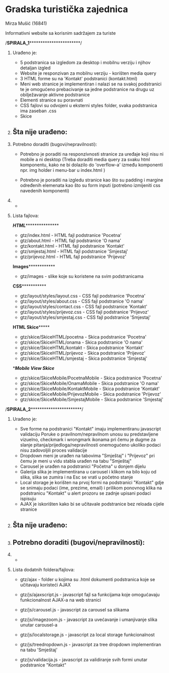 # Gradska turistička zajednica

Mirza Mušić (16841)

Informativni website sa korisnim sadržajem za turiste


/****************************************SPIRALA_1***************************************************************/

1) Urađeno je:

   * 5 podstranica sa izgledom za desktop i mobilnu verziju i njihov detaljan izgled
   * Website je responzivan za mobilnu verziju - korišten media query
   * 3 HTML forme su na 'Kontakt' podstranici (kontakt.html)
   * Meni web stranice je implementiran i nalazi se na svakoj podstranici te je omogućeno prebacivanje
     sa jedne podstranice na drugu uz obilježavanje aktivne podstranice
   * Elementi stranice su poravnati
   * CSS fajlovi su odvojeni u eksterni styles folder, svaka podstranica ima zaseban .css
   * Skice
   
2) Šta nije urađeno: 
    - 
    
3) Potrebno doraditi (bugovi/nepravilnosti):

    * Potrebno je poraditi na responzivnosti stranice za uređaje koji nisu ni mobile a ni desktop 
      (Treba doraditi media query za svaku html komponentu, kako ne bi dolazilo do 'overflow-a' 
      između komponenti npr. img holder i menu-bar u index.html )
      
    * Potrebno je poraditi na izgledu stranice kao što su padding i margine određenih elemenata kao što su
      form inputi (potrebno izmijeniti css navedenih komponenti)
   
4)   -

5)  Lista fajlova:

     *********************HTML************************************
     
     * gtz/index.html - HTML fajl podstranice 'Pocetna'
     * gtz/about.html - HTML fajl podstranice 'O nama'
     * gtz/kontakt.html - HTML fajl podstranice 'Kontakt'
     * gtz/smjestaj.html - HTML fajl podstranice 'Smjestaj'
     * gtz/prijevoz.html - HTML fajl podstranice 'Prijevoz'
     
     **********************Images**********************************
     
     * gtz/images - slike koje su koristene na svim podstranicama
     
     ************************CSS***********************************
     
     * gtz/layout/styles/layout.css - CSS fajl podstranice 'Pocetna'
     * gtz/layout/styles/about.css  - CSS fajl podstranice 'O nama'
     * gtz/layout/styles/contact.css - CSS fajl podstranice 'Kontakt'
     * gtz/layout/styles/prijevoz.css - CSS fajl podstranice 'Prijevoz'
     * gtz/layout/styles/smjestaj.css - CSS fajl podstranice 'Smjestaj'
     
     ************************HTML Skice*****************************
     
     * gtz/skice/SkiceHTML/pocetna - Skica podstranice 'Pocetna'
     * gtz/skice/SkiceHTML/onama - Skica podstranice 'O nama'
     * gtz/skice/SkiceHTML/kontakt - Skica podstranice 'Kontakt'
     * gtz/skice/SkiceHTML/prijevoz - Skica podstranice 'Prijevoz'
     * gtz/skice/SkiceHTML/smjestaj - Skica podstranice 'Smjestaj'
     
     ************************Mobile View Skice***********************
     
     * gtz/skice/SkiceMobile/PocetnaMobile - Skica podstranice 'Pocetna'
     * gtz/skice/SkiceMobile/OnamaMobile - Skica podstranice 'O nama' 
     * gtz/skice/SkiceMobile/KontaktMobile - Skica podstranice 'Kontakt'
     * gtz/skice/SkiceMobile/PrijevozMobile - Skica podstranice 'Prijevoz'
     * gtz/skice/SkiceMobile/SmjestajMobile - Skica podstranice 'Smjestaj'
         

/****************************************SPIRALA_2***************************************************************/


1) Urađeno je:

   * Sve forme na podstranici "Kontakt" imaju implementiranu javascript validaciju
     Poruke o pravilnom/nepravilnom unosu su predstavljene vizuelno, checkmark i wrongmark ikonama pri čemu je dugme za 
     slanje pitanja/prijedloga/nepravilnosti onemogućeno ukoliko podaci nisu zadovoljili proces validacije
   * Dropdown meni je urađen na tabovima "Smještaj" i "Prijevoz" pri čemu je meni u vidu stabla urađen na tabu "Smještaj"
   * Carousel je urađen na podstranici "Početna" u donjem dijelu
   * Galerija slika je implementirana u carousel i klikom na bilo koju od slika, slika se zumira i na Esc se vrati u početno stanje
   * Local storage je korišten na prvoj formi na podstranici "Kontakt" gdje se snimaju podaci (ime, prezime, email) i prilikom ponovnog
   klika na podstranicu "Kontakt" u alert prozoru se zadnje upisani podaci ispisuju
   * AJAX je iskorišten kako bi se učitavale podstranice bez reloada cijele stranice
   
   
2) Šta nije urađeno: 
    - 
    
3) Potrebno doraditi (bugovi/nepravilnosti):
    -
   
4)   -

5)  Lista dodatnih foldera/fajlova:

    * gtz/ajax - folder u kojima su .html dokumenti podstranica koje se učitavaju koristeći AJAX
    
    * gtz/js/ajaxscript.js - javascript fajl sa funkcijama koje omogućavaju funkcionalnost AJAX-a na web stranici
    
    * gtz/js/carousel.js - javascript za carousel sa slikama
    
    * gtz/js/imagezoom.js - javascript za uvećavanje i umanjivanje slika unutar carousel-a 
    
    * gtz/js/localstorage.js - javascript za local storage funkcionalnost
    
    * gtz/js/treedropdown.js - javascript za tree dropdown implementiran na tabu 'Smještaj'
    
    * gtz/js/validacija.js - javascript za validiranje svih formi unutar podstranice "Kontakt"
    

